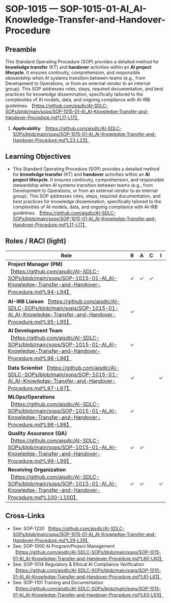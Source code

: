 # SOP-1015 — SOP-1015-01-AI\_AI-Knowledge-Transfer-and-Handover-Procedure

## Preamble
This Standard Operating Procedure (SOP) provides a detailed method for **knowledge transfer** (KT) and **handover** activities within an **AI project lifecycle**. It ensures continuity, comprehension, and responsible stewardship when AI systems transition between teams (e.g., from Development to Operations, or from an external vendor to an internal group). This SOP addresses roles, steps, required documentation, and best practices for knowledge dissemination, specifically tailored to the complexities of AI models, data, and ongoing compliance with AI-IRB guidelines. 【https://github.com/aisdlc/AI-SDLC-SOPs/blob/main/sops/SOP-1015-01-AI_AI-Knowledge-Transfer-and-Handover-Procedure.md†L17-L17】
1. **Applicability**: 【https://github.com/aisdlc/AI-SDLC-SOPs/blob/main/sops/SOP-1015-01-AI_AI-Knowledge-Transfer-and-Handover-Procedure.md†L23-L23】

## Learning Objectives
- This Standard Operating Procedure (SOP) provides a detailed method for **knowledge transfer** (KT) and **handover** activities within an **AI project lifecycle**. It ensures continuity, comprehension, and responsible stewardship when AI systems transition between teams (e.g., from Development to Operations, or from an external vendor to an internal group). This SOP addresses roles, steps, required documentation, and best practices for knowledge dissemination, specifically tailored to the complexities of AI models, data, and ongoing compliance with AI-IRB guidelines. 【https://github.com/aisdlc/AI-SDLC-SOPs/blob/main/sops/SOP-1015-01-AI_AI-Knowledge-Transfer-and-Handover-Procedure.md†L17-L17】

## Roles / RACI (light)
| Role | R | A | C | I |
|---|---|---|---|---|
| **Project Manager (PM)** 【https://github.com/aisdlc/AI-SDLC-SOPs/blob/main/sops/SOP-1015-01-AI_AI-Knowledge-Transfer-and-Handover-Procedure.md†L94-L94】 | ✓ | ✓ | ✓ |  |
| **AI-IRB Liaison** 【https://github.com/aisdlc/AI-SDLC-SOPs/blob/main/sops/SOP-1015-01-AI_AI-Knowledge-Transfer-and-Handover-Procedure.md†L95-L95】 | ✓ |  |  |  |
| **AI Development Team** 【https://github.com/aisdlc/AI-SDLC-SOPs/blob/main/sops/SOP-1015-01-AI_AI-Knowledge-Transfer-and-Handover-Procedure.md†L96-L96】 | ✓ |  |  |  |
| **Data Scientist** 【https://github.com/aisdlc/AI-SDLC-SOPs/blob/main/sops/SOP-1015-01-AI_AI-Knowledge-Transfer-and-Handover-Procedure.md†L97-L97】 | ✓ |  |  | ✓ |
| **MLOps/Operations** 【https://github.com/aisdlc/AI-SDLC-SOPs/blob/main/sops/SOP-1015-01-AI_AI-Knowledge-Transfer-and-Handover-Procedure.md†L98-L98】 | ✓ |  |  |  |
| **Quality Assurance (QA)** 【https://github.com/aisdlc/AI-SDLC-SOPs/blob/main/sops/SOP-1015-01-AI_AI-Knowledge-Transfer-and-Handover-Procedure.md†L99-L99】 | ✓ | ✓ |  |  |
| **Receiving Organization** 【https://github.com/aisdlc/AI-SDLC-SOPs/blob/main/sops/SOP-1015-01-AI_AI-Knowledge-Transfer-and-Handover-Procedure.md†L100-L100】 | ✓ | ✓ |  | ✓ |

## Cross-Links
- See: SOP-1220 【https://github.com/aisdlc/AI-SDLC-SOPs/blob/main/sops/SOP-1015-01-AI_AI-Knowledge-Transfer-and-Handover-Procedure.md†L29-L29】
- See: SOP-1000 AI Program/Project Management 【https://github.com/aisdlc/AI-SDLC-SOPs/blob/main/sops/SOP-1015-01-AI_AI-Knowledge-Transfer-and-Handover-Procedure.md†L60-L60】
- See: SOP-1014 Regulatory & Ethical AI Compliance Verification 【https://github.com/aisdlc/AI-SDLC-SOPs/blob/main/sops/SOP-1015-01-AI_AI-Knowledge-Transfer-and-Handover-Procedure.md†L61-L61】
- See: SOP-1101 Training and Documentation 【https://github.com/aisdlc/AI-SDLC-SOPs/blob/main/sops/SOP-1015-01-AI_AI-Knowledge-Transfer-and-Handover-Procedure.md†L63-L63】
